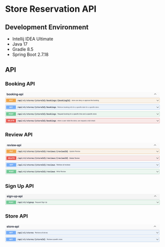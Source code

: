 # Store Reservation API

## Development Environment
- Intellij IDEA Ultimate
- Java 17
- Gradle 8.5
- Spring Boot 2.7.18

## API
### Booking API
![](./imgs/booking-api.png)

### Review API
![](./imgs/review-api.png)

### Sign Up API
![](./imgs/sign-up-api.png)

### Store API
![](./imgs/store-api.png)
